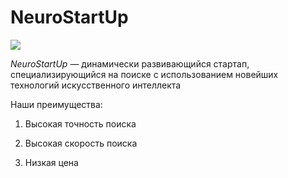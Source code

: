 # NeuroStartUp

![](https://netology-code.github.io/git-homeworks/introduction/assets/logo.png)

*NeuroStartUp* — динамически развивающийся стартап, специализирующийся на поиске с использованием новейших технологий искусственного интеллекта

Наши преимущества:

1.  Высокая точность поиска
  
2.  Высокая скорость поиска

3.  Низкая цена
  